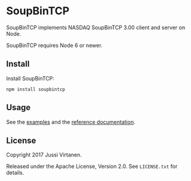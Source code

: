 # SoupBinTCP

SoupBinTCP implements NASDAQ SoupBinTCP 3.00 client and server on Node.

SoupBinTCP requires Node 6 or newer.

## Install

Install SoupBinTCP:

```
npm install soupbintcp
```

## Usage

See the [examples](examples) and the [reference documentation][documentation].

  [documentation]: doc/soupbintcp.md

## License

Copyright 2017 Jussi Virtanen.

Released under the Apache License, Version 2.0. See `LICENSE.txt` for details.
